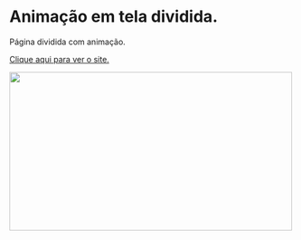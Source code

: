 # Animação em tela dividida.
Página dividida com animação.

<a href="https://mssdesign.github.io/games/#" target="_blank">Clique aqui para ver o site.</a>

<img src="https://github.com/mssdesign/portifolios/blob/main/portifolio_vs1/src/Assets/WebSitesPreview/GamesPage.png?raw=true" target='_blank' width="500" height="280">
